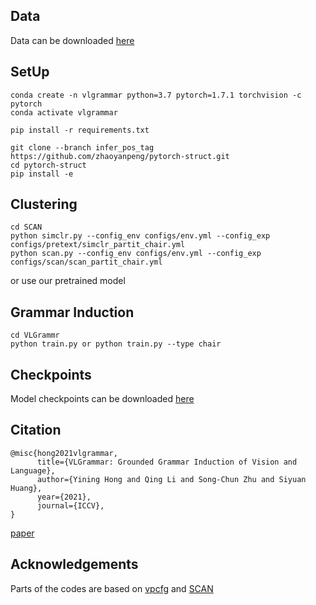 ## Data
Data can be downloaded [here](https://drive.google.com/file/d/1uMuwUi-n-kklwemubHT_Im2curUUDW0w/view?usp=sharing)

## SetUp
```
conda create -n vlgrammar python=3.7 pytorch=1.7.1 torchvision -c pytorch
conda activate vlgrammar

pip install -r requirements.txt

git clone --branch infer_pos_tag https://github.com/zhaoyanpeng/pytorch-struct.git
cd pytorch-struct
pip install -e 
```

## Clustering
```
cd SCAN
python simclr.py --config_env configs/env.yml --config_exp configs/pretext/simclr_partit_chair.yml
python scan.py --config_env configs/env.yml --config_exp configs/scan/scan_partit_chair.yml
```
or use our pretrained model

## Grammar Induction
```
cd VLGrammr
python train.py or python train.py --type chair
```

## Checkpoints
Model checkpoints can be downloaded [here](https://drive.google.com/file/d/1nA3Daqh-zH6Abmv8Q9QGE5Tl1VcyCBcr/view?usp=sharing)

## Citation
	@misc{hong2021vlgrammar,
	      title={VLGrammar: Grounded Grammar Induction of Vision and Language}, 
	      author={Yining Hong and Qing Li and Song-Chun Zhu and Siyuan Huang},
	      year={2021},
	      journal={ICCV},
	}
[paper](https://arxiv.org/abs/2103.12975)

## Acknowledgements
Parts of the codes are based on [vpcfg](https://github.com/zhaoyanpeng/vpcfg) and [SCAN](https://github.com/wvangansbeke/Unsupervised-Classification)
